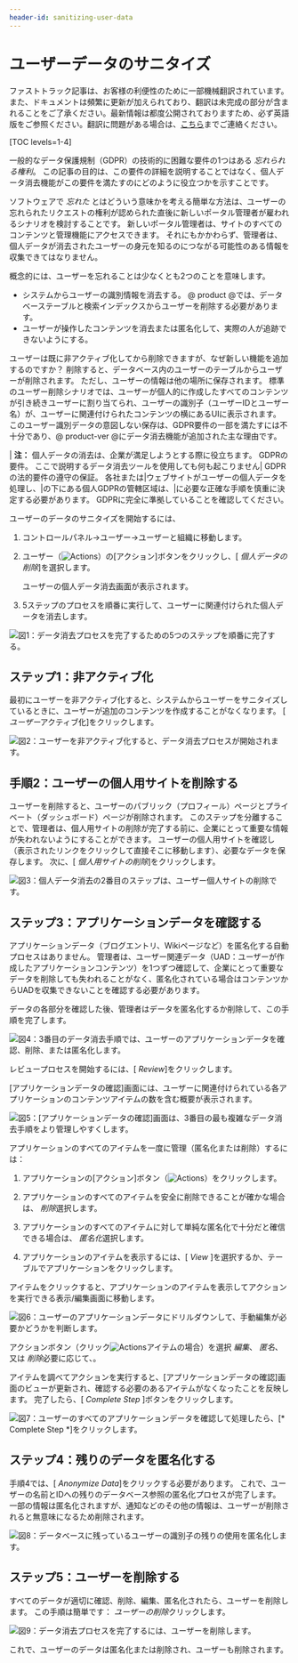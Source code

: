```yaml
---
header-id: sanitizing-user-data
---
```


# ユーザーデータのサニタイズ

<p class="alert alert-info"><span class="wysiwyg-color-blue120">ファストトラック記事は、お客様の利便性のために一部機械翻訳されています。また、ドキュメントは頻繁に更新が加えられており、翻訳は未完成の部分が含まれることをご了承ください。最新情報は都度公開されておりますため、必ず英語版をご参照ください。翻訳に問題がある場合は、<a href="mailto:support-content-jp@liferay.com">こちら</a>までご連絡ください。</span></p>

[TOC levels=1-4]

一般的なデータ保護規制（GDPR）の技術的に困難な要件の1つはある *忘れられる権利*。 この記事の目的は、この要件の詳細を説明することではなく、個人データ消去機能がこの要件を満たすのにどのように役立つかを示すことです。

ソフトウェアで *忘れた* とはどういう意味かを考える簡単な方法は、ユーザーの忘れられたリクエストの権利が認められた直後に新しいポータル管理者が雇われるシナリオを検討することです。 新しいポータル管理者は、サイトのすべてのコンテンツと管理機能にアクセスできます。 それにもかかわらず、管理者は、個人データが消去されたユーザーの身元を知るのにつながる可能性のある情報を収集できてはなりません。

概念的には、ユーザーを忘れることは少なくとも2つのことを意味します。

  - システムからユーザーの識別情報を消去する。 @ product @では、データベーステーブルと検索インデックスからユーザーを削除する必要があります。
  - ユーザーが操作したコンテンツを消去または匿名化して、実際の人が追跡できないようにする。

ユーザーは既に非アクティブ化してから削除できますが、なぜ新しい機能を追加するのですか？ 削除すると、データベース内のユーザーのテーブルからユーザーが削除されます。 ただし、ユーザーの情報は他の場所に保存されます。 標準のユーザー削除シナリオでは、ユーザーが個人的に作成したすべてのコンテンツが引き続きユーザーに割り当てられ、ユーザーの識別子（ユーザーIDとユーザー名）が、ユーザーに関連付けられたコンテンツの横にあるUIに表示されます。 このユーザー識別データの意図しない保存は、GDPR要件の一部を満たすには不十分であり、@ product-ver @にデータ消去機能が追加された主な理由です。

| **注：** 個人データの消去は、企業が満足しようとする際に役立ちます。 GDPRの要件。 ここで説明するデータ消去ツールを使用しても何も起こりません| GDPRの法的要件の遵守の保証。 各社または|ウェブサイトがユーザーの個人データを処理し、|の下にある個人GDPRの管轄区域は、|に必要な正確な手順を慎重に決定する必要があります。 GDPRに完全に準拠していることを確認してください。

ユーザーのデータのサニタイズを開始するには、

1.  コントロールパネル→ユーザー→ユーザーと組織に移動します。

2.  ユーザー（![Actions](../../../images/icon-actions.png)）の[アクション]ボタンをクリックし、[ *個人データの削除*]を選択します。

    ユーザーの個人データ消去画面が表示されます。

3.  5ステップのプロセスを順番に実行して、ユーザーに関連付けられた個人データを消去します。

![図1：データ消去プロセスを完了するための5つのステップを順番に完了する。](../../../images/users-data-erasure.png)

## ステップ1：非アクティブ化

最初にユーザーを非アクティブ化すると、システムからユーザーをサニタイズしているときに、ユーザーが追加のコンテンツを作成することがなくなります。 [ *ユーザー*アクティブ化]をクリックします。

![図2：ユーザーを非アクティブ化すると、データ消去プロセスが開始されます。](../../../images/users-data-erasure3.png)

## 手順2：ユーザーの個人用サイトを削除する

ユーザーを削除すると、ユーザーのパブリック（プロフィール）ページとプライベート（ダッシュボード）ページが削除されます。 このステップを分離することで、管理者は、個人用サイトの削除が完了する前に、企業にとって重要な情報が失われないようにすることができます。 ユーザーの個人用サイトを確認し（表示されたリンクをクリックして直接そこに移動します）、必要なデータを保存します。 次に、[ *個人用サイトの削除*]をクリックします。

![図3：個人データ消去の2番目のステップは、ユーザー個人サイトの削除です。](../../../images/users-data-erasure1.png)

## ステップ3：アプリケーションデータを確認する

アプリケーションデータ（ブログエントリ、Wikiページなど）を匿名化する自動プロセスはありません。 管理者は、ユーザー関連データ（UAD：ユーザーが作成したアプリケーションコンテンツ）を1つずつ確認して、企業にとって重要なデータを削除しても失われることがなく、匿名化されている場合はコンテンツからUADを収集できないことを確認する必要があります。

データの各部分を確認した後、管理者はデータを匿名化するか削除して、この手順を完了します。

![図4：3番目のデータ消去手順では、ユーザーのアプリケーションデータを確認、削除、または匿名化します。](../../../images/users-data-erasure2.png)

レビュープロセスを開始するには、[ *Review*]をクリックします。

[アプリケーションデータの確認]画面には、ユーザーに関連付けられている各アプリケーションのコンテンツアイテムの数を含む概要が表示されます。

![図5：[アプリケーションデータの確認]画面は、3番目の最も複雑なデータ消去手順をより管理しやすくします。](../../../images/users-app-data-review.png)

アプリケーションのすべてのアイテムを一度に管理（匿名化または削除）するには：

1.  アプリケーションの[アクション]ボタン（![Actions](../../../images/icon-actions.png)）をクリックします。

2.  アプリケーションのすべてのアイテムを安全に削除できることが確かな場合は、 *削除*選択します。

3.  アプリケーションのすべてのアイテムに対して単純な匿名化で十分だと確信できる場合は、 *匿名化*選択します。

4.  アプリケーションのアイテムを表示するには、[ *View* ]を選択するか、テーブルでアプリケーションをクリックします。

アイテムをクリックすると、アプリケーションのアイテムを表示してアクションを実行できる表示/編集画面に移動します。

![図6：ユーザーのアプリケーションデータにドリルダウンして、手動編集が必要かどうかを判断します。](../../../images/users-item-data-review.png)

アクションボタン（クリック![Actions](../../../images/icon-actions.png)アイテムの場合）を選択 *編集*、 *匿名*、又は *削除*必要に応じて、。

アイテムを調べてアクションを実行すると、[アプリケーションデータの確認]画面のビューが更新され、確認する必要のあるアイテムがなくなったことを反映します。 完了したら、[ *Complete Step* ]ボタンをクリックします。

![図7：ユーザーのすべてのアプリケーションデータを確認して処理したら、[* Complete Step *]をクリックします。](../../../images/users-data-review-complete.png)

## ステップ4：残りのデータを匿名化する

手順4では、[ *Anonymize Data*]をクリックする必要があります。 これで、ユーザーの名前とIDへの残りのデータベース参照の匿名化プロセスが完了します。 一部の情報は匿名化されますが、通知などのその他の情報は、ユーザーが削除されると無意味になるため削除されます。

![図8：データベースに残っているユーザーの識別子の残りの使用を匿名化します。](../../../images/users-data-erasure4.png)

## ステップ5：ユーザーを削除する

すべてのデータが適切に確認、削除、編集、匿名化されたら、ユーザーを削除します。 この手順は簡単です： *ユーザーの削除*クリックします。

![図9：データ消去プロセスを完了するには、ユーザーを削除します。](../../../images/users-data-erasure5.png)

これで、ユーザーのデータは匿名化または削除され、ユーザーも削除されます。
